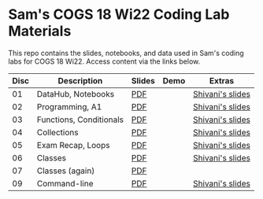# Sam's COGS 18 Wi22 Coding Lab Materials

This repo contains the slides, notebooks, and data used in Sam's coding labs
for COGS 18 Wi22. Access content via the links below.

| Disc | Description             | Slides     | Demo | Extras                   |
| ---- | ----------------------- | ---------- | ---- | ------------------------ |
| 01   | DataHub, Notebooks      | [PDF][s01] |      | [Shivani's slides][e01a] |
| 02   | Programming, A1         | [PDF][s02] |      | [Shivani's slides][e02a] |
| 03   | Functions, Conditionals | [PDF][s03] |      | [Shivani's slides][e03a] |
| 04   | Collections             | [PDF][s04] |      | [Shivani's slides][e04a] |
| 05   | Exam Recap, Loops       | [PDF][s05] |      | [Shivani's slides][e05a] |
| 06   | Classes                 | [PDF][s06] |      | [Shivani's slides][e06a] |
| 07   | Classes (again)         | [PDF][s07] |      |                          |
| 09   | Command-line            | [PDF][s09] |      | [Shivani's slides][e09a] |

[s01]: https://github.com/SamLau95/cogs18-labs-wi22/blob/main/lab01/lab01.pdf
[d01]: http://datahub.ucsd.edu/hub/user-redirect/git-sync?repo=https://github.com/SamLau95/cogs18-labs-wi22&subPath=lab01/lab01.ipynb
[n01]: https://nbviewer.jupyter.org/github/SamLau95/cogs18-labs-wi22/blob/main/lab01/lab01.ipynb
[e01a]: https://docs.google.com/presentation/d/1isFn3tEnOkeSVo5NyaCGEW-O_w71IFHcxo6tlrlp5uI/edit
[s02]: https://github.com/SamLau95/cogs18-labs-wi22/blob/main/lab02/lab02.pdf
[e02a]: https://docs.google.com/presentation/d/1gtBWZJg5ieJsnW85jcentZUPeXaNNdPM2O4VhRROtqU/edit?usp=sharing
[s03]: https://github.com/SamLau95/cogs18-labs-wi22/blob/main/lab03/lab03.pdf
[e03a]: https://docs.google.com/presentation/d/1qBXGgE_2VuWB06lx0ojHuaGfikDtX99B7SAq76N0ANo/edit?usp=sharing
[s04]: https://github.com/SamLau95/cogs18-labs-wi22/blob/main/lab04/lab04.pdf
[e04a]: https://docs.google.com/presentation/d/1VWk4XqJUCP7_EHg1iO2j6NjEB2feuE1Zz2AJrHtvcBg/edit?usp=sharing
[s05]: https://github.com/SamLau95/cogs18-labs-wi22/blob/main/lab05/lab05.pdf
[e05a]: https://docs.google.com/presentation/d/1fjEbmSkIyDgFfN2e4VsMqa5upS1xXZaJJhJhwivKFUY/edit?usp=sharing
[s06]: https://github.com/SamLau95/cogs18-labs-wi22/blob/main/lab06/lab06.pdf
[e06a]: https://docs.google.com/presentation/d/1aMVyxFRReTz_P81GF9fkCaC_oLsbNgraX0cng2qAHYo/edit?usp=sharing
[s07]: https://github.com/SamLau95/cogs18-labs-wi22/blob/main/lab07/lab07.pdf
[s09]: https://github.com/SamLau95/cogs18-labs-wi22/blob/main/lab09/lab09.pdf
[e09a]: https://docs.google.com/presentation/d/1AXBTAFm0nnJJyKBQxuR6k121XF3vItJz6Px5QD5jGzI/edit?usp=sharing
